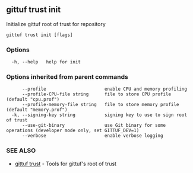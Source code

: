 ## gittuf trust init

Initialize gittuf root of trust for repository

```
gittuf trust init [flags]
```

### Options

```
  -h, --help   help for init
```

### Options inherited from parent commands

```
      --profile                      enable CPU and memory profiling
      --profile-CPU-file string      file to store CPU profile (default "cpu.prof")
      --profile-memory-file string   file to store memory profile (default "memory.prof")
  -k, --signing-key string           signing key to use to sign root of trust
      --use-git-binary               use Git binary for some operations (developer mode only, set GITTUF_DEV=1)
      --verbose                      enable verbose logging
```

### SEE ALSO

* [gittuf trust](gittuf_trust.md)	 - Tools for gittuf's root of trust

